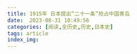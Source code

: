 ```yaml
---
title: 1915年 日本提出“二十一条”抢占中国青岛
date:  2023-08-31 10:49:56
categories: [阅读,全历史,历史,日本史]
tags: article
index_img: 
---
```


